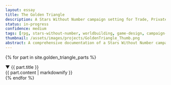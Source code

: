 ```yaml
---
layout: essay
title: The Golden Triangle
description: A Stars Without Number campaign setting for Trade, Privateering and a New Age of Sail
status: in-progress
confidence: medium
tags: [rpg, stars-without-number, worldbuilding, game-design, campaign-setting, swn] 
thumbnail: /assets/images/projects/GoldenTriangle_Thumb.png
abstract: A comprehensive documentation of a Stars Without Number campaign setting.
---
```

{% for part in site.golden_triangle_parts %}
<div class="essay-part" data-expanded="true" id="part-{{ part.title | slugify }}">
  <div class="essay-part-header">
    <span class="expand-icon">▼</span>
    {{ part.title }}
  </div>
  <div class="essay-part-content">
    {{ part.content | markdownify }}
  </div>
</div>
{% endfor %}

<script>
document.addEventListener('DOMContentLoaded', () => {
  const parts = document.querySelectorAll('.essay-part');
  
  parts.forEach(part => {
    const header = part.querySelector('.essay-part-header');
    const content = part.querySelector('.essay-part-content');
    const icon = part.querySelector('.expand-icon');
    
    header.addEventListener('click', () => {
      const isExpanded = part.getAttribute('data-expanded') === 'true';
      part.setAttribute('data-expanded', !isExpanded);
      content.style.display = isExpanded ? 'none' : 'block';
      icon.style.transform = isExpanded ? 'rotate(-90deg)' : 'rotate(0)';
    });
  });
});
</script>